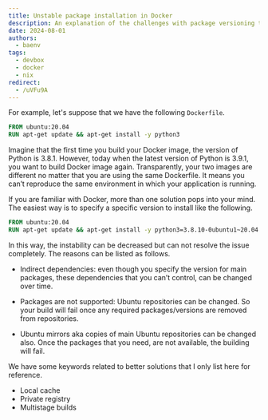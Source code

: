 ```yaml
---
title: Unstable package installation in Docker
description: An explanation of the challenges with package versioning that lets Docker builds unstable
date: 2024-08-01
authors:
  - baenv
tags:
  - devbox
  - docker
  - nix
redirect:
  - /uVFu9A
---
```


For example, let's suppose that we have the following `Dockerfile`.

```Dockerfile
FROM ubuntu:20.04
RUN apt-get update && apt-get install -y python3
```

Imagine that the first time you build your Docker image, the version of Python is 3.8.1. However, today when the latest version of Python is 3.9.1, you want to build Docker image again. Transparently, your two images are different no matter that you are using the same Dockerfile. It means you can’t reproduce the same environment in which your application is running.

If you are familiar with Docker, more than one solution pops into your mind. The easiest way is to specify a specific version to install like the following.

```Dockerfile
FROM ubuntu:20.04
RUN apt-get update && apt-get install -y python3=3.8.10-0ubuntu1~20.04.1
```

In this way, the instability can be decreased but can not resolve the issue completely. The reasons can be listed as follows.

- Indirect dependencies: even though you specify the version for main packages, these dependencies that you can’t control, can be changed over time.

- Packages are not supported: Ubuntu repositories can be changed. So your build will fail once any required packages/versions are removed from repositories.

- Ubuntu mirrors aka copies of main Ubuntu repositories can be changed also. Once the packages that you need, are not available, the building will fail.

We have some keywords related to better solutions that I only list here for reference.

- Local cache
- Private registry
- Multistage builds
